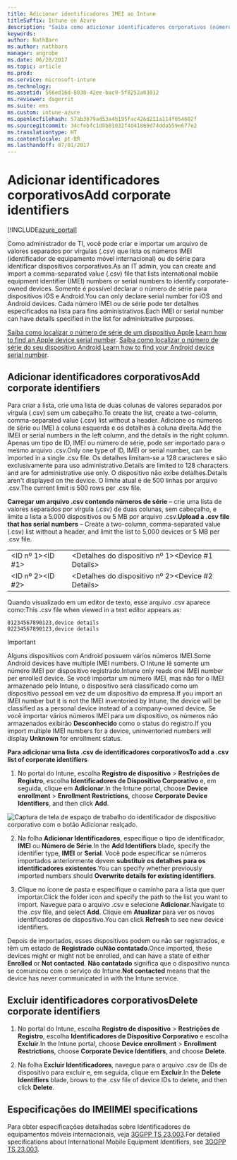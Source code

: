 ```yaml
---
title: Adicionar identificadores IMEI ao Intune
titleSuffix: Intune on Azure
description: "Saiba como adicionar identificadores corporativos (números IMEI) ao Microsoft Intune. \""
keywords: 
author: NathBarn
ms.author: nathbarn
manager: angrobe
ms.date: 06/28/2017
ms.topic: article
ms.prod: 
ms.service: microsoft-intune
ms.technology: 
ms.assetid: 566ed16d-8030-42ee-bac9-5f8252a83012
ms.reviewer: dagerrit
ms.suite: ems
ms.custom: intune-azure
ms.openlocfilehash: 57ab3b79ad53a4b195fac426d211a114f054602f
ms.sourcegitcommit: 34cfebfc1d8b81032f4d41869d74dda559e677e2
ms.translationtype: HT
ms.contentlocale: pt-BR
ms.lasthandoff: 07/01/2017
---
```

# <span data-ttu-id="b992d-104">Adicionar identificadores corporativos</span><span class="sxs-lookup"><span data-stu-id="b992d-104">Add corporate identifiers</span></span>
<a id="add-corporate-identifiers" class="xliff"></a>

[!INCLUDE[azure_portal](./includes/azure_portal.md)]

<span data-ttu-id="b992d-105">Como administrador de TI, você pode criar e importar um arquivo de valores separados por vírgulas (.csv) que lista os números IMEI (identificador de equipamento móvel internacional) ou de série para identificar dispositivos corporativos.</span><span class="sxs-lookup"><span data-stu-id="b992d-105">As an IT admin, you can create and import a comma-separated value (.csv) file that lists international mobile equipment identifier (IMEI) numbers or serial numbers to identify corporate-owned devices.</span></span> <span data-ttu-id="b992d-106">Somente é possível declarar o número de série para dispositivos iOS e Android.</span><span class="sxs-lookup"><span data-stu-id="b992d-106">You can only declare serial number for iOS and Android devices.</span></span> <span data-ttu-id="b992d-107">Cada número IMEI ou de série pode ter detalhes especificados na lista para fins administrativos.</span><span class="sxs-lookup"><span data-stu-id="b992d-107">Each IMEI or serial number can have details specified in the list for administrative purposes.</span></span>

<!-- When you upload serial numbers for company-owned iOS devices, they must be paired with a corporate enrollment profile. Devices must then be enrolled using either Apple’s device enrollment program (DEP) or Apple Configurator to have them appear as company-owned. -->

<span data-ttu-id="b992d-108">[Saiba como localizar o número de série de um dispositivo Apple](https://support.apple.com/HT204308).</span><span class="sxs-lookup"><span data-stu-id="b992d-108">[Learn how to find an Apple device serial number](https://support.apple.com/HT204308).</span></span>
<span data-ttu-id="b992d-109">[Saiba como localizar o número de série do seu dispositivo Android](https://support.google.com/store/answer/3333000).</span><span class="sxs-lookup"><span data-stu-id="b992d-109">[Learn how to find your Android device serial number](https://support.google.com/store/answer/3333000).</span></span>

## <span data-ttu-id="b992d-110">Adicionar identificadores corporativos</span><span class="sxs-lookup"><span data-stu-id="b992d-110">Add corporate identifiers</span></span>
<a id="add-corporate-identifiers" class="xliff"></a>
<span data-ttu-id="b992d-111">Para criar a lista, crie uma lista de duas colunas de valores separados por vírgula (.csv) sem um cabeçalho.</span><span class="sxs-lookup"><span data-stu-id="b992d-111">To create the list, create a two-column, comma-separated value (.csv) list without a header.</span></span> <span data-ttu-id="b992d-112">Adicione os números de série ou IMEI à coluna esquerda e os detalhes à coluna direita.</span><span class="sxs-lookup"><span data-stu-id="b992d-112">Add the IMEI or serial numbers in the left column, and the details in the right column.</span></span> <span data-ttu-id="b992d-113">Apenas um tipo de ID, IMEI ou número de série, pode ser importado para o mesmo arquivo .csv.</span><span class="sxs-lookup"><span data-stu-id="b992d-113">Only one type of ID, IMEI or serial number, can be imported in a single .csv file.</span></span> <span data-ttu-id="b992d-114">Os detalhes limitam-se a 128 caracteres e são exclusivamente para uso administrativo.</span><span class="sxs-lookup"><span data-stu-id="b992d-114">Details are limited to 128 characters and are for administrative use only.</span></span> <span data-ttu-id="b992d-115">O dispositivo não exibe detalhes.</span><span class="sxs-lookup"><span data-stu-id="b992d-115">Details aren't displayed on the device.</span></span> <span data-ttu-id="b992d-116">O limite atual é de 500 linhas por arquivo .csv.</span><span class="sxs-lookup"><span data-stu-id="b992d-116">The current limit is 500 rows per .csv file.</span></span>

<span data-ttu-id="b992d-117">**Carregar um arquivo .csv contendo números de série** – crie uma lista de valores separados por vírgula (.csv) de duas colunas, sem cabeçalho, e limite a lista a 5.000 dispositivos ou 5 MB por arquivo .csv.</span><span class="sxs-lookup"><span data-stu-id="b992d-117">**Upload a .csv file that has serial numbers** – Create a two-column, comma-separated value (.csv) list without a header, and limit the list to 5,000 devices or 5 MB per .csv file.</span></span>

|||
|-|-|
|<span data-ttu-id="b992d-118">&lt;ID nº 1&gt;</span><span class="sxs-lookup"><span data-stu-id="b992d-118">&lt;ID #1&gt;</span></span>|<span data-ttu-id="b992d-119">&lt;Detalhes do dispositivo nº 1&gt;</span><span class="sxs-lookup"><span data-stu-id="b992d-119">&lt;Device #1 Details&gt;</span></span>|
|<span data-ttu-id="b992d-120">&lt;ID nº 2&gt;</span><span class="sxs-lookup"><span data-stu-id="b992d-120">&lt;ID #2&gt;</span></span>|<span data-ttu-id="b992d-121">&lt;Detalhes do dispositivo nº 2&gt;</span><span class="sxs-lookup"><span data-stu-id="b992d-121">&lt;Device #2 Details&gt;</span></span>|

<span data-ttu-id="b992d-122">Quando visualizado em um editor de texto, esse arquivo .csv aparece como:</span><span class="sxs-lookup"><span data-stu-id="b992d-122">This .csv file when viewed in a text editor appears as:</span></span>

```
01234567890123,device details
02234567890123,device details
```

> [!IMPORTANT]
> <span data-ttu-id="b992d-123">Alguns dispositivos com Android possuem vários números IMEI.</span><span class="sxs-lookup"><span data-stu-id="b992d-123">Some Android devices have multiple IMEI numbers.</span></span> <span data-ttu-id="b992d-124">O Intune lê somente um número IMEI por dispositivo registrado.</span><span class="sxs-lookup"><span data-stu-id="b992d-124">Intune only reads one IMEI number per enrolled device.</span></span> <span data-ttu-id="b992d-125">Se você importar um número IMEI, mas não for o IMEI armazenado pelo Intune, o dispositivo será classificado como um dispositivo pessoal em vez de um dispositivo da empresa.</span><span class="sxs-lookup"><span data-stu-id="b992d-125">If you import an IMEI number but it is not the IMEI inventoried by Intune, the device will be classified as a personal device instead of a company-owned device.</span></span> <span data-ttu-id="b992d-126">Se você importar vários números IMEI para um dispositivo, os números não armazenados exibirão **Desconhecido** como o status do registro.</span><span class="sxs-lookup"><span data-stu-id="b992d-126">If you import multiple IMEI numbers for a device, uninventoried numbers will display **Unknown** for enrollment status.</span></span>

<span data-ttu-id="b992d-127">**Para adicionar uma lista .csv de identificadores corporativos**</span><span class="sxs-lookup"><span data-stu-id="b992d-127">**To add a .csv list of corporate identifiers**</span></span>

1. <span data-ttu-id="b992d-128">No portal do Intune, escolha **Registro de dispositivo** > **Restrições de Registro**, escolha **Identificadores de Dispositivo Corporativo** e, em seguida, clique em **Adicionar**.</span><span class="sxs-lookup"><span data-stu-id="b992d-128">In the Intune portal, choose **Device enrollment** > **Enrollment Restrictions**, choose **Corporate Device Identifiers**, and then click **Add**.</span></span>

 ![Captura de tela de espaço de trabalho do identificador de dispositivo corporativo com o botão Adicionar realçado.](./media/add-corp-id.png)

2. <span data-ttu-id="b992d-130">Na folha **Adicionar Identificadores**, especifique o tipo de identificador, **IMEI** ou **Número de Série**.</span><span class="sxs-lookup"><span data-stu-id="b992d-130">In the **Add Identifiers** blade, specify the identifier type, **IMEI** or **Serial**.</span></span> <span data-ttu-id="b992d-131">Você pode especificar se números importados anteriormente devem **substituir os detalhes para os identificadores existentes**.</span><span class="sxs-lookup"><span data-stu-id="b992d-131">You can specify whether previously imported numbers should **Overwrite details for existing identifiers**.</span></span>

3. <span data-ttu-id="b992d-132">Clique no ícone de pasta e especifique o caminho para a lista que quer importar.</span><span class="sxs-lookup"><span data-stu-id="b992d-132">Click the folder icon and specify the path to the list you want to import.</span></span> <span data-ttu-id="b992d-133">Navegue para o arquivo .csv e selecione **Adicionar**.</span><span class="sxs-lookup"><span data-stu-id="b992d-133">Navigate to the .csv file, and select **Add**.</span></span> <span data-ttu-id="b992d-134">Clique em **Atualizar** para ver os novos identificadores de dispositivo.</span><span class="sxs-lookup"><span data-stu-id="b992d-134">You can click **Refresh** to see new device identifiers.</span></span>

<span data-ttu-id="b992d-135">Depois de importados, esses dispositivos podem ou não ser registrados, e têm um estado de **Registrado** ou**Não contatado**.</span><span class="sxs-lookup"><span data-stu-id="b992d-135">Once imported, these devices might or might not be enrolled, and can have a state of either **Enrolled** or **Not contacted**.</span></span> <span data-ttu-id="b992d-136">**Não contatado** significa que o dispositivo nunca se comunicou com o serviço do Intune.</span><span class="sxs-lookup"><span data-stu-id="b992d-136">**Not contacted** means that the device has never communicated in with the Intune service.</span></span>

## <span data-ttu-id="b992d-137">Excluir identificadores corporativos</span><span class="sxs-lookup"><span data-stu-id="b992d-137">Delete  corporate identifiers</span></span>
<a id="delete--corporate-identifiers" class="xliff"></a>

1. <span data-ttu-id="b992d-138">No portal do Intune, escolha **Registro de dispositivo** > **Restrições de Registro**, escolha **Identificadores de Dispositivo Corporativo** e escolha **Excluir**.</span><span class="sxs-lookup"><span data-stu-id="b992d-138">In the Intune portal, choose **Device enrollment** > **Enrollment Restrictions**, choose **Corporate Device Identifiers**, and choose **Delete**.</span></span>

3. <span data-ttu-id="b992d-139">Na folha **Excluir Identificadores**, navegue para o arquivo .csv de IDs de dispositivo para excluir e, em seguida, clique em **Excluir**.</span><span class="sxs-lookup"><span data-stu-id="b992d-139">In the **Delete Identifiers** blade, brows to the .csv file of device IDs to delete, and then click **Delete**.</span></span>

## <span data-ttu-id="b992d-140">Especificações do IMEI</span><span class="sxs-lookup"><span data-stu-id="b992d-140">IMEI specifications</span></span>
<a id="imei-specifications" class="xliff"></a>
<span data-ttu-id="b992d-141">Para obter especificações detalhadas sobre Identificadores de equipamentos móveis internacionais, veja [3GGPP TS 23.003](https://portal.3gpp.org/desktopmodules/Specifications/SpecificationDetails.aspx?specificationId=729).</span><span class="sxs-lookup"><span data-stu-id="b992d-141">For detailed specifications about International Mobile Equipment Identifiers, see [3GGPP TS 23.003](https://portal.3gpp.org/desktopmodules/Specifications/SpecificationDetails.aspx?specificationId=729).</span></span>
